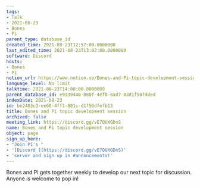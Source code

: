 ```yaml
---
tags:
- Talk
- 2021-08-23
- Bones
- Pi
parent_type: database_id
created_time: 2021-08-23T12:57:00.0000000
last_edited_time: 2021-08-23T13:02:00.0000000
software: Discord
hosts:
- Bones
- Pi
notion_url: https://www.notion.so/Bones-and-Pi-topic-development-session-be2403c3ee604ff1801cd1f56dfefb13
language_level: No limit
talktime: 2021-08-23T14:00:00.0000000
parent_database_id: e9339446-880f-4ef0-8ad7-8ad1f507dded
indexDate: 2021-08-23
id: be2403c3-ee60-4ff1-801c-d1f56dfefb13
title: Bones and Pi topic development session
archived: false
meeting_link: https://discord.gg/vE7QUXGDnS
name: Bones and Pi topic development session
object: page
sign_up_here:
- "Join Pi's "
- '[Discord ](https://discord.gg/vE7QUXGDnS)'
- 'server and sign up in #annoncements!'
---
```


Bones and Pi gets together weekly to develop our next topic for discussion.
Anyone is welcome to pop in!










